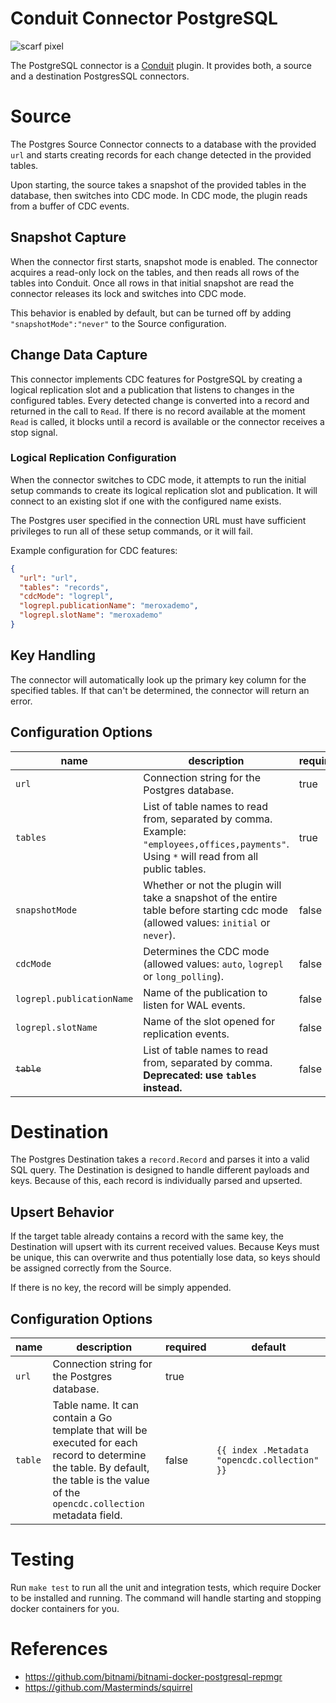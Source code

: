 # Conduit Connector PostgreSQL
![scarf pixel](https://static.scarf.sh/a.png?x-pxid=1423de19-24e7-4d64-91cf-0b893ca28cc6)

The PostgreSQL connector is a [Conduit](https://github.com/ConduitIO/conduit) plugin. It provides both, a source
and a destination PostgresSQL connectors.

# Source

The Postgres Source Connector connects to a database with the provided `url` and starts creating records for each change
detected in the provided tables.

Upon starting, the source takes a snapshot of the provided tables in the database, then switches into CDC mode. In CDC mode,
the plugin reads from a buffer of CDC events.

## Snapshot Capture

When the connector first starts, snapshot mode is enabled. The connector acquires a read-only lock on the tables, and
then reads all rows of the tables into Conduit. Once all rows in that initial snapshot are read the connector releases
its lock and switches into CDC mode.

This behavior is enabled by default, but can be turned off by adding `"snapshotMode":"never"` to the Source
configuration.

## Change Data Capture

This connector implements CDC features for PostgreSQL by creating a logical replication slot and a publication that
listens to changes in the configured tables. Every detected change is converted into a record and returned in the call to
`Read`. If there is no record available at the moment `Read` is called, it blocks until a record is available or the
connector receives a stop signal.

### Logical Replication Configuration

When the connector switches to CDC mode, it attempts to run the initial setup commands to create its logical replication
slot and publication. It will connect to an existing slot if one with the configured name exists.

The Postgres user specified in the connection URL must have sufficient privileges to run all of these setup commands, or
it will fail.

Example configuration for CDC features:

```json
{
  "url": "url",
  "tables": "records",
  "cdcMode": "logrepl",
  "logrepl.publicationName": "meroxademo",
  "logrepl.slotName": "meroxademo"
}
```

## Key Handling

The connector will automatically look up the primary key column for the specified tables. If that can't be determined, 
the connector will return an error.

## Configuration Options

| name                      | description                                                                                                                                | required | default       |
|---------------------------|--------------------------------------------------------------------------------------------------------------------------------------------|----------|---------------|
| `url`                     | Connection string for the Postgres database.                                                                                               | true     |               |
| `tables`                  | List of table names to read from, separated by comma. Example: `"employees,offices,payments"`. Using `*` will read from all public tables. | true     |               |
| `snapshotMode`            | Whether or not the plugin will take a snapshot of the entire table before starting cdc mode (allowed values: `initial` or `never`).        | false    | `initial`     |
| `cdcMode`                 | Determines the CDC mode (allowed values: `auto`, `logrepl` or `long_polling`).                                                             | false    | `auto`        |
| `logrepl.publicationName` | Name of the publication to listen for WAL events.                                                                                          | false    | `conduitpub`  |
| `logrepl.slotName`        | Name of the slot opened for replication events.                                                                                            | false    | `conduitslot` |
| ~~`table`~~               | List of table names to read from, separated by comma. **Deprecated: use `tables` instead.**                                                | false    |               |

# Destination

The Postgres Destination takes a `record.Record` and parses it into a valid SQL query. The Destination is designed to
handle different payloads and keys. Because of this, each record is individually parsed and upserted.

## Upsert Behavior

If the target table already contains a record with the same key, the Destination will upsert with its current received
values. Because Keys must be unique, this can overwrite and thus potentially lose data, so keys should be assigned
correctly from the Source.

If there is no key, the record will be simply appended.

## Configuration Options

| name    | description                                                                                                                                                                           | required | default                                      |
|---------|---------------------------------------------------------------------------------------------------------------------------------------------------------------------------------------|----------|----------------------------------------------|
| `url`   | Connection string for the Postgres database.                                                                                                                                          | true     |                                              |
| `table` | Table name. It can contain a Go template that will be executed for each record to determine the table. By default, the table is the value of the `opencdc.collection` metadata field. | false    | `{{ index .Metadata "opencdc.collection" }}` |

# Testing

Run `make test` to run all the unit and integration tests, which require Docker to be installed and running. The command
will handle starting and stopping docker containers for you.

# References

- https://github.com/bitnami/bitnami-docker-postgresql-repmgr
- https://github.com/Masterminds/squirrel
